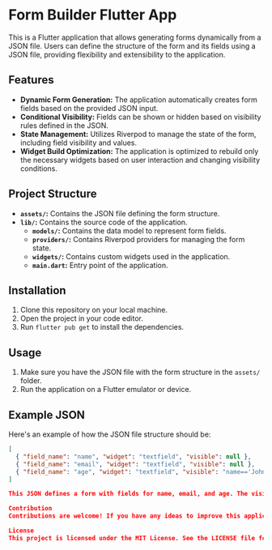 # Form Builder Flutter App

This is a Flutter application that allows generating forms dynamically from a JSON file. Users can define the structure of the form and its fields using a JSON file, providing flexibility and extensibility to the application.

## Features

- **Dynamic Form Generation:** The application automatically creates form fields based on the provided JSON input.
- **Conditional Visibility:** Fields can be shown or hidden based on visibility rules defined in the JSON.
- **State Management:** Utilizes Riverpod to manage the state of the form, including field visibility and values.
- **Widget Build Optimization:** The application is optimized to rebuild only the necessary widgets based on user interaction and changing visibility conditions.

## Project Structure

- **`assets/`:** Contains the JSON file defining the form structure.
- **`lib/`:** Contains the source code of the application.
  - **`models/`:** Contains the data model to represent form fields.
  - **`providers/`:** Contains Riverpod providers for managing the form state.
  - **`widgets/`:** Contains custom widgets used in the application.
  - **`main.dart`:** Entry point of the application.

## Installation

1. Clone this repository on your local machine.
2. Open the project in your code editor.
3. Run `flutter pub get` to install the dependencies.

## Usage

1. Make sure you have the JSON file with the form structure in the `assets/` folder.
2. Run the application on a Flutter emulator or device.

## Example JSON

Here's an example of how the JSON file structure should be:

```json
[
  { "field_name": "name", "widget": "textfield", "visible": null },
  { "field_name": "email", "widget": "textfield", "visible": null },
  { "field_name": "age", "widget": "textfield", "visible": "name=='John'" }
]

This JSON defines a form with fields for name, email, and age. The visibility of the age field is conditioned on the value of the name field being "John".

Contribution
Contributions are welcome! If you have any ideas to improve this application, please open an issue or send a pull request.

License
This project is licensed under the MIT License. See the LICENSE file for details.